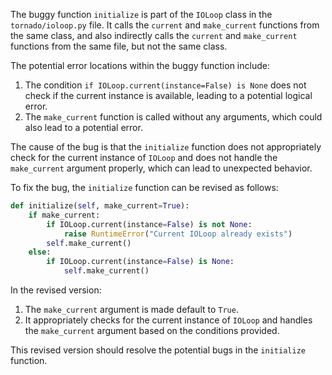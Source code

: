 The buggy function `initialize` is part of the `IOLoop` class in the `tornado/ioloop.py` file. It calls the `current` and `make_current` functions from the same class, and also indirectly calls the `current` and `make_current` functions from the same file, but not the same class.

The potential error locations within the buggy function include:
1. The condition `if IOLoop.current(instance=False) is None` does not check if the current instance is available, leading to a potential logical error.
2. The `make_current` function is called without any arguments, which could also lead to a potential error.

The cause of the bug is that the `initialize` function does not appropriately check for the current instance of `IOLoop` and does not handle the `make_current` argument properly, which can lead to unexpected behavior.

To fix the bug, the `initialize` function can be revised as follows:

```python
def initialize(self, make_current=True):
    if make_current:
        if IOLoop.current(instance=False) is not None:
            raise RuntimeError("Current IOLoop already exists")
        self.make_current()
    else:
        if IOLoop.current(instance=False) is None:
            self.make_current()
```

In the revised version:
1. The `make_current` argument is made default to `True`.
2. It appropriately checks for the current instance of `IOLoop` and handles the `make_current` argument based on the conditions provided.

This revised version should resolve the potential bugs in the `initialize` function.